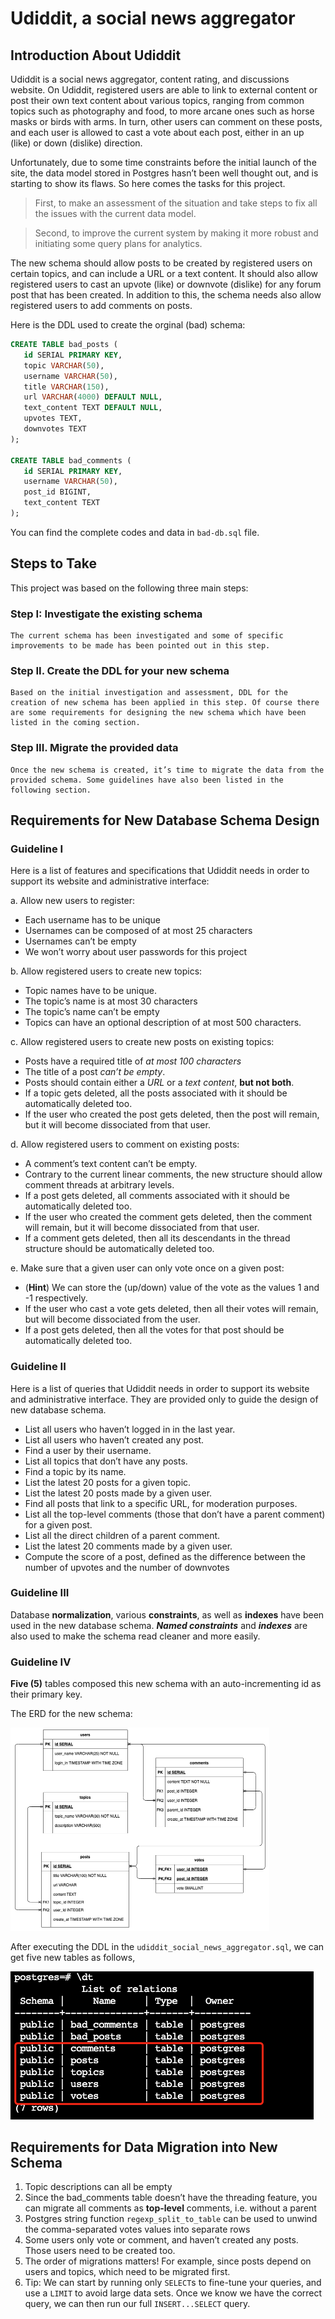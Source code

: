 # Udiddit, a social news aggregator
## Introduction About Udiddit

Udiddit is a social news aggregator, content rating, and discussions website. On Udiddit, registered users are able to link to external content or post their own text content about various topics, ranging from common topics such as photography and food, to more arcane ones such as horse masks or birds with arms. In turn, other users can comment on these posts, and each user is allowed to cast a vote about each post, either in an up (like) or down (dislike) direction.

Unfortunately, due to some time constraints before the initial launch of the site, the data model stored in Postgres hasn’t been well thought out, and is starting to show its flaws. So here comes the tasks for this project.

> First, to make an assessment of the situation and take steps to fix all the issues with the current data model.

> Second, to improve the current system by making it more robust and initiating some query plans for analytics.


The new schema should allow posts to be created by registered users on certain topics, and can include a URL or a text content. It should also allow registered users to cast an upvote (like) or downvote (dislike) for any forum post that has been created. In addition to this, the schema needs also allow registered users to add comments on posts.

Here is the DDL used to create the orginal (bad) schema:

 ```sql
 CREATE TABLE bad_posts (
 	id SERIAL PRIMARY KEY,
 	topic VARCHAR(50),
 	username VARCHAR(50),
 	title VARCHAR(150),
 	url VARCHAR(4000) DEFAULT NULL,
 	text_content TEXT DEFAULT NULL,
 	upvotes TEXT,
 	downvotes TEXT
 );
 
 CREATE TABLE bad_comments (
 	id SERIAL PRIMARY KEY,
 	username VARCHAR(50),
 	post_id BIGINT,
 	text_content TEXT
 );
 ```

You can find the complete codes and data in `bad-db.sql` file.

## Steps to Take

This project was based on the following three main steps:

### Step I: Investigate the existing schema

    The current schema has been investigated and some of specific improvements to be made has been pointed out in this step.

### Step II. Create the DDL for your new schema

    Based on the initial investigation and assessment, DDL for the creation of new schema has been applied in this step. Of course there are some requirements for designing the new schema which have been listed in the coming section.

### Step III. Migrate the provided data
    Once the new schema is created, it’s time to migrate the data from the provided schema. Some guidelines have also been listed in the following section.

## Requirements for New Database Schema Design
### Guideline I

Here is a list of features and specifications that Udiddit needs in order to support its website and administrative interface:

a. Allow new users to register:
- Each username has to be unique
- Usernames can be composed of at most 25 characters
- Usernames can’t be empty
- We won’t worry about user passwords for this project

b. Allow registered users to create new topics:
- Topic names have to be unique.
- The topic’s name is at most 30 characters
- The topic’s name can’t be empty
- Topics can have an optional description of at most 500 characters.

c. Allow registered users to create new posts on existing topics:
- Posts have a required title of *at most 100 characters*
- The title of a post *can’t be empty*.
- Posts should contain either a *URL* or a *text content*, **but not both**.
- If a topic gets deleted, all the posts associated with it should be automatically deleted too.
- If the user who created the post gets deleted, then the post will remain, but it will become dissociated from that user.

d. Allow registered users to comment on existing posts:
- A comment’s text content can’t be empty.
- Contrary to the current linear comments, the new structure should allow comment threads at arbitrary levels.
- If a post gets deleted, all comments associated with it should be automatically deleted too.
- If the user who created the comment gets deleted, then the comment will remain, but it will become dissociated from that user.
- If a comment gets deleted, then all its descendants in the thread structure should be automatically deleted too.

e. Make sure that a given user can only vote once on a given post:
- (**Hint**) We can store the (up/down) value of the vote as the values 1 and -1 respectively.
- If the user who cast a vote gets deleted, then all their votes will remain, but will become dissociated from the user.
- If a post gets deleted, then all the votes for that post should be automatically deleted too.

### Guideline II
Here is a list of queries that Udiddit needs in order to support its website and administrative interface. They are provided only to guide the design of new database schema.
- List all users who haven’t logged in in the last year.
- List all users who haven’t created any post.
- Find a user by their username.
- List all topics that don’t have any posts.
- Find a topic by its name.
- List the latest 20 posts for a given topic.
- List the latest 20 posts made by a given user.
- Find all posts that link to a specific URL, for moderation purposes. 
- List all the top-level comments (those that don’t have a parent comment) for a given post.
- List all the direct children of a parent comment.
- List the latest 20 comments made by a given user.
- Compute the score of a post, defined as the difference between the number of upvotes and the number of downvotes

### Guideline III
Database **normalization**, various **constraints**, as well as **indexes** have been used in the new database schema. ___Named constraints___ and ___indexes___ are also used to make the schema read cleaner and more easily.

### Guideline IV
**Five (5)** tables composed this new schema with an auto-incrementing id as their primary key.

The ERD for the new schema:

<img src="ERD_NewSchema.png" alt="image-20210704011101056" style="zoom: 50%;" />


After executing the DDL in the `udiddit_social_news_aggregator.sql`, we can get five new tables as follows,

![image-tables](/new_tables.png)


## Requirements for Data Migration into New Schema
1. Topic descriptions can all be empty
2. Since the bad_comments table doesn’t have the threading feature, you can migrate all comments as **top-level** comments, i.e. without a parent
3. Postgres string function `regexp_split_to_table` can be used to unwind the comma-separated votes values into separate rows
4. Some users only vote or comment, and haven’t created any posts. Those users need to be created too.
5. The order of migrations matters! For example, since posts depend on users and topics, which need to be migrated first.
6. Tip: We can start by running only `SELECT`s to fine-tune your queries, and use a `LIMIT` to avoid large data sets. Once we know we have the correct query, we can then run our full `INSERT...SELECT` query.


 




 

 